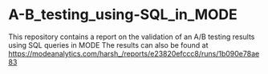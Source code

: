 # A-B_testing_using-SQL_in_MODE
This repository contains a report on the validation of an A/B testing results using SQL queries in MODE
The results can also be found at https://modeanalytics.com/harsh_/reports/e23820efccc8/runs/1b090e78ae83
